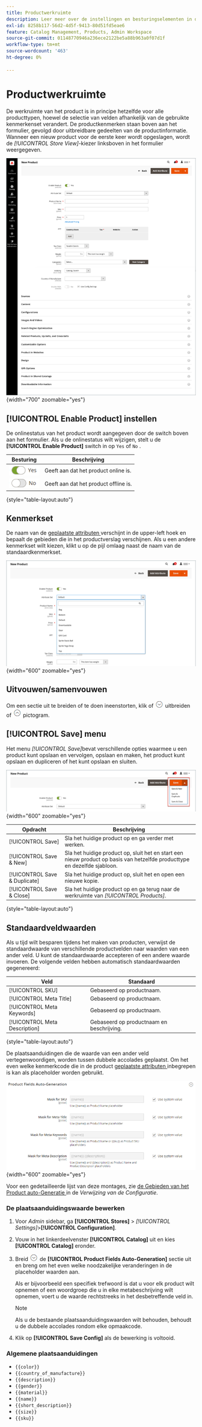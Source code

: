 ```yaml
---
title: Productwerkruimte
description: Leer meer over de instellingen en besturingselementen in de productwerkruimte.
exl-id: 8258b117-56d2-4d5f-9413-80d51fd5eae6
feature: Catalog Management, Products, Admin Workspace
source-git-commit: 01148770946a236ece2122be5a88b963a0f07d1f
workflow-type: tm+mt
source-wordcount: '463'
ht-degree: 0%

---
```


# Productwerkruimte

De werkruimte van het product is in principe hetzelfde voor alle producttypen, hoewel de selectie van velden afhankelijk van de gebruikte kenmerkenset verandert. De productkenmerken staan boven aan het formulier, gevolgd door uitbreidbare gedeelten van de productinformatie. Wanneer een nieuw product voor de eerste keer wordt opgeslagen, wordt de _[!UICONTROL Store View]_-kiezer linksboven in het formulier weergegeven.

![ de werkruimte van het Product ](./assets/product-workspace-ee.png){width="700" zoomable="yes"}

## [!UICONTROL Enable Product] instellen

De onlinestatus van het product wordt aangegeven door de switch boven aan het formulier. Als u de onlinestatus wilt wijzigen, stelt u de **[!UICONTROL Enable Product]** switch in op `Yes` of `No` .

| Besturing | Beschrijving |
|-------- | ----------- |
| ![ Wissel ja ](../assets/toggle-yes.png) | Geeft aan dat het product online is. |
| ![ knevel nr. ](../assets/toggle-no.png) | Geeft aan dat het product offline is. |

{style="table-layout:auto"}

## Kenmerkset

De naam van de [ geplaatste attributen ](attribute-sets.md) verschijnt in de upper-left hoek en bepaalt de gebieden die in het productverslag verschijnen. Als u een andere kenmerkset wilt kiezen, klikt u op de pijl omlaag naast de naam van de standaardkenmerkset.

![ Reeks van Attributen ](./assets/product-attribute-set.png){width="600" zoomable="yes"}

## Uitvouwen/samenvouwen

Om een sectie uit te breiden of te doen ineenstorten, klik of ![ de selecteur van de Uitbreiding ](../assets/icon-display-expand.png) uitbreiden of ![ invouwen selecteur ](../assets/icon-display-collapse.png) pictogram.

## [!UICONTROL Save] menu

Het menu _[!UICONTROL Save]_&#x200B;bevat verschillende opties waarmee u een product kunt opslaan en vervolgen, opslaan en maken, het product kunt opslaan en dupliceren of het kunt opslaan en sluiten.

![ sparen menu ](./assets/product-save-menu.png){width="600" zoomable="yes"}

| Opdracht | Beschrijving |
|--- |--- |
| [!UICONTROL Save] | Sla het huidige product op en ga verder met werken. |
| [!UICONTROL Save & New] | Sla het huidige product op, sluit het en start een nieuw product op basis van hetzelfde producttype en dezelfde sjabloon. |
| [!UICONTROL Save & Duplicate] | Sla het huidige product op, sluit het en open een nieuwe kopie. |
| [!UICONTROL Save & Close] | Sla het huidige product op en ga terug naar de werkruimte van _[!UICONTROL Products]_. |

{style="table-layout:auto"}

## Standaardveldwaarden

Als u tijd wilt besparen tijdens het maken van producten, verwijst de standaardwaarde van verschillende productvelden naar waarden van een ander veld. U kunt de standaardwaarde accepteren of een andere waarde invoeren. De volgende velden hebben automatisch standaardwaarden gegenereerd:

| Veld | Standaard |
|----- |------- |
| [!UICONTROL SKU] | Gebaseerd op productnaam. |
| [!UICONTROL Meta Title] | Gebaseerd op productnaam. |
| [!UICONTROL Meta Keywords] | Gebaseerd op productnaam. |
| [!UICONTROL Meta Description] | Gebaseerd op productnaam en beschrijving. |

{style="table-layout:auto"}

De plaatsaanduidingen die de waarde van een ander veld vertegenwoordigen, worden tussen dubbele accolades geplaatst. Om het even welke kenmerkcode die in de product [ geplaatste attributen ](attribute-sets.md) inbegrepen is kan als placeholder worden gebruikt.

![ de Gebieden van het Product auto-Generatie ](../configuration-reference/catalog/assets/catalog-product-fields-auto-generation.png){width="600" zoomable="yes"}

Voor een gedetailleerde lijst van deze montages, zie [ de Gebieden van het Product auto-Generatie ](../configuration-reference/catalog/catalog.md#product-fields-auto-generation) in de _Verwijzing van de Configuratie_.

### De plaatsaanduidingswaarde bewerken

1. Voor _Admin_ sidebar, ga **[!UICONTROL Stores]** > _[!UICONTROL Settings]_>**[!UICONTROL Configuration]**.

1. Vouw in het linkerdeelvenster **[!UICONTROL Catalog]** uit en kies **[!UICONTROL Catalog]** eronder.

1. Breid ![ selecteur van de Uitbreiding ](../assets/icon-display-expand.png) de **[!UICONTROL Product Fields Auto-Generation]** sectie uit en breng om het even welke noodzakelijke veranderingen in de placeholder waarden aan.

   Als er bijvoorbeeld een specifiek trefwoord is dat u voor elk product wilt opnemen of een woordgroep die u in elke metabeschrijving wilt opnemen, voert u de waarde rechtstreeks in het desbetreffende veld in.

   >[!NOTE]
   >
   >Als u de bestaande plaatsaanduidingswaarden wilt behouden, behoudt u de dubbele accolades rondom elke opmaakcode.

1. Klik op **[!UICONTROL Save Config]** als de bewerking is voltooid.

### Algemene plaatsaanduidingen

- `{{color}}`
- `{{country_of_manufacture}}`
- `{{description}}`
- `{{gender}}`
- `{{material}}`
- `{{name}}`
- `{{short_description}}`
- `{{size}}`
- `{{sku}}`
